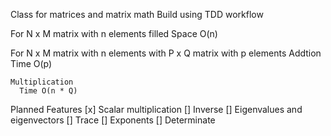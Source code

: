 Class for matrices and matrix math
Build using TDD workflow

For N x M matrix with n elements filled 
  Space O(n)
  
For N x M matrix with n elements with P x Q matrix with p elements
  Addtion
    Time O(p)


    Multiplication
      Time O(n * Q)


Planned Features 
  [x] Scalar multiplication
  [] Inverse 
  [] Eigenvalues and eigenvectors
  [] Trace
  [] Exponents
  [] Determinate 